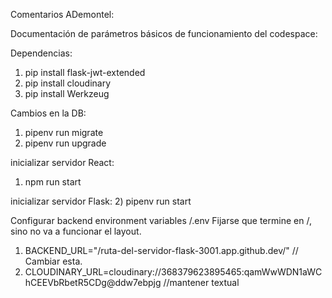Comentarios ADemontel:

Documentación de parámetros básicos de funcionamiento del codespace:

Dependencias:
1) pip install flask-jwt-extended
2) pip install cloudinary 
3) pip install Werkzeug

Cambios en la DB:
1) pipenv run migrate
2) pipenv run upgrade

inicializar servidor React:
1) npm run start

inicializar servidor Flask:
2) pipenv run start

Configurar backend environment variables /.env Fijarse que termine en /, sino no va a funcionar el layout.
1) BACKEND_URL="/ruta-del-servidor-flask-3001.app.github.dev/" // Cambiar esta.
2) CLOUDINARY_URL=cloudinary://368379623895465:qamWwWDN1aWChCEEVbRbetR5CDg@ddw7ebpjg //mantener textual